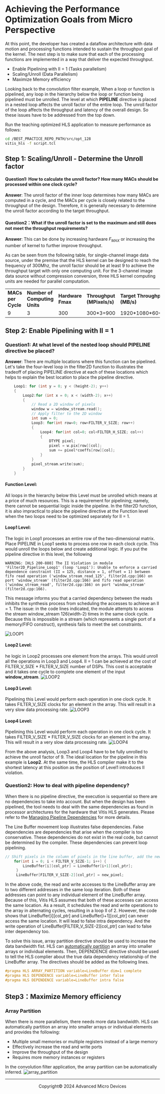 # Achieving the Performance Optimization Goals from Micro Perspective

At this point, the developer has created a dataflow architecture with data motion and processing functions intended to sustain the throughput goal of the kernel. The next step is to make sure that each of the processing functions are implemented in a way that deliver the expected throughput.

- Enable Pipelining with II = 1 (Tasks parallelism)
- Scaling/Unroll (Data Parallelism)
- Maximize Memory efficiency

Looking back to the convolution filter example, When a loop or function is pipelined, any loop in the hierarchy below the loop or function being pipelined must be unrolled. The level at which **PIPELINE** directive is placed in a nested loop affects the unroll factor of the entire loop. The unroll factor of the loop affects the throughput and latency of the overall design. So these issues have to be addressed from the top down.

Run the teaching optimized HLS application to measure performance as follows:

```bash
cd /BEST_PRACTICE_REPO_PATH/src/opt_128
vitis_hls -f script.tcl

```

## Step 1: Scaling/Unroll - Determine the Unroll factor

#### **Question1**: How to calculate the unroll factor? How many MACs should be processed within one clock cycle?

**Answer**: The unroll factor of the inner loop determines how many MACs are computed in a cycle, and the MACs per cycle is closely related to the throughput of the design. Therefore, it is generally necessary to determine the unroll factor according to the target throughput.

#### **Question2**：What if the unroll factor is set to the maximum and still does not meet the throughput requirements?

**Answer**: This can be done by increasing hardware $F_{MAX}$ or increasing the number of kernel to further improve throughput.

As can be seen from the following table, for single-channel image data source, under the premise that the HLS kernel can be designed to reach the frequency of 300Mhz, the unroll factor should be at least 9 to achieve the throughput target with only one computing unit. For the 3-channel image data source without compression conversion, three HLS kernel computing units are needed for parallel computation.

<table border="0" width="100%">
    <tbody>
        <tr>
		    <td height="20">
                <strong> MACs per Cycle  </strong>
            </td>
            <td height="24">
                <strong> Number of Computing Units</strong>
            </td>    
            <td height="24">
                <strong> Hardware Fmax </strong>
            </td>
            <td height="24">
                <strong> Throughput (MPixels/s)  </strong>
            </td>
            <td height="24">
                <strong> Target Throughput (MB/s)</strong>
            </td>
            <td height="24">
                <strong> DDR Bandwidth (MB/s) </strong>
            </td>
        </tr>
        <tr>
            <td height="24">
            9
            </td>
            <td>
            3
            </td>
            <td>
            300
            </td>
			<td>
			300*3=900
			</td>
            <td>
			1920*1080*60*3=373.2
			</td>
            <td>
			11381
			</td>
        </tr>
</table>

## Step 2: Enable Pipelining with II = 1

### **Question1**: At what level of the nested loop should PIPELINE directive be placed?

**Answer**: There are multiple locations where this function can be pipelined. Let's take the four-level loop in the filter2D function to illustrates the tradeoff of placing PIPELINE directive at each of these locations which helps to explain the best location to place the pipeline directive.

```C++
    Loop1: for (int y = 0; y < (height-2); y++)
    {
        Loop2:for (int x = 0; x < (width-2); x++)
        {
            // Read a 2D window of pixels
            window w = window_stream.read();
            // Apply filter to the 2D window
            int sum = 0;
            Loop3: for(int row=0; row<FILTER_V_SIZE; row++)
            {
                Loop4: for(int col=0; col<FILTER_H_SIZE; col++)
                {
                	DTYPE pixel;
                    pixel = w.pix[row][col];
                    sum += pixel*coeffs[row][col];
                }
            }
            pixel_stream.write(sum);
        }
    }
```

#### **Function Level:**

All loops in the hierarchy below this Level must be unrolled which means at a price of much resources. This is a requirement for pipelining; namely, there cannot be sequential logic inside the pipeline. In the filter2D function, it is also impractical to place the pipeline directive at the Function level when the two loops need to be optimized separately for II = 1.

#### **Loop1 Level:**

The logic in Loop1 processes an entire row of the two-dimensional matrix. Place PIPELINE in Loop1 seeks to process one row in each clock cycle. This would unroll the loops below and create additional logic. If you put the pipeline directive in this level, the following

```
WARNING: [HLS 200-880] The II Violation in module 'Filter2D_Pipeline_Loop1' (loop 'Loop1'): Unable to enforce a carried dependence constraint (II = 125, distance = 1, offset = 1) between fifo read operation ('window_stream_read_125', filter2d.cpp:166) on port 'window_stream' (filter2d.cpp:166) and fifo read operation ('window_stream_read', filter2d.cpp:166) on port 'window_stream' (filter2d.cpp:166).

```

This message informs you that a carried dependency between the reads inhibits the synthesis process from scheduling the accesses to achieve an II = 1. The issue: in the code lines indicated, the module attempts to access the stream window_stream 126(width-2) times in the same clock cycle. Because this is impossible in a stream (which represents a single port of a memory/FIFO construct), synthesis fails to meet the set constraints.

![LOOP1](./image/LOOP1.png)

#### **Loop2 Level:**

he logic in Loop2 processes one element from the arrays. This would unroll all the operations in Loop3 and Loop4. II = 1 can be achieved at the cost of FILTER_V_SIZE * FILTER_V_SIZE number of DSPs. This cost is acceptable and it takes one cycle to complete one element of the input **window_stream**.
![LOOP2](./image/LOOP2.png)

#### **Loop3 Level:**

Pipelining this Level would perform each operation in one clock cycle. It takes FILTER_V_SIZE clocks for an element in the array. This will result in a very slow data processing rate.
![LOOP3](./image/LOOP3.png)

#### **Loop4 Level:**

Pipelining this Level would perform each operation in one clock cycle. It takes FILTER_V_SIZE * FILTER_V_SIZE clocks for an element in the array. This will result in a very slow data processing rate.
![LOOP4](./image/LOOP4.png)

From the above analysis, Loop3 and Loop4 have to be fully unrolled to achieve the unroll factor of 9. The ideal location for the pipeline in this example is **Loop2**. At the same time, the HLS complier make it to the shortest latency at this position as the position of Level1 introduces II violation.

### **Question2**: How to deal with pipeline dependency?

When there is no pipeline directive, the execution is sequential so there are no dependencies to take into account. But when the design has been pipelined, the tool needs to deal with the same dependencies as found in processor architectures for the hardware that Vitis HLS generates. Please refer to the [Managing Pipeline Dependencies](https://docs.xilinx.com/r/en-US/ug1399-vitis-hls/Managing-Pipeline-Dependencies) for more details.

The Line Buffer movement loop illustrates false dependencies. False dependencies are dependencies that arise when the compiler is too conservative. These dependencies do not exist in the real code, but cannot be determined by the compiler. These dependencies can prevent loop pipelining.

```C++
// Shift pixels in the column of pixels in the line buffer, add the newest pixel
    for(int i = 0; i < FILTER_V_SIZE-1; i++) {
        LineBuffer[i][col_ptr] = LineBuffer[i+1][col_ptr];
     }
     LineBuffer[FILTER_V_SIZE-2][col_ptr] = new_pixel;
```

In the above code, the read and write accesses to the LineBuffer array are to two different addresses in the same loop iteration. Both of these addresses can point to any individual element of the LineBuffer array. Because of this, Vitis HLS assumes that both of these accesses can access the same location. As a result, it schedules the read and write operations to the array in alternating cycles, resulting in a loop II of 2. However, the code shows that LineBuffer[i][col_ptr] and LineBuffer[i+1][col_ptr] can never access the same location. It will lead to false intra dependency.
And the write operation of LineBuffer[FILTER_V_SIZE-2][col_ptr] can lead to false inter dependency too.

To solve this issue, array partition directive should be used to increase the data bandwidth fist. HLS can [automatically partition](https://docs.xilinx.com/r/en-US/ug1399-vitis-hls/Automatic-Array-Partitioning) an array into smaller arrays or individual elements. Then, DEPENDENCE directive should be used to tell the HLS complier about the true data dependency relationship of the LineBuffer array.
The directives should be added as the following lines.

```c
#pragma HLS ARRAY_PARTITION variable=LineBuffer dim=1 complete
#pragma HLS DEPENDENCE variable=LineBuffer inter false
#pragma HLS DEPENDENCE variable=LineBuffer intra false
```

## Step3：Maximize Memory efficiency

### Array Partition

When there is more parallelism, there needs more data bandwidth. HLS can automatically partition an array into smaller arrays or individual elements and provides the following:

- Multiple small memories or multiple registers instead of a large memory
- Effectively increase the read and write ports
- Improve the throughput of the design
- Requires more memory instances or registers

In the convolution filter application, the array partition can be automatically inferred.
![array_partition](./image/array_partition.png)

---

<p align="center">Copyright© 2024 Advanced Micro Devices</p>
